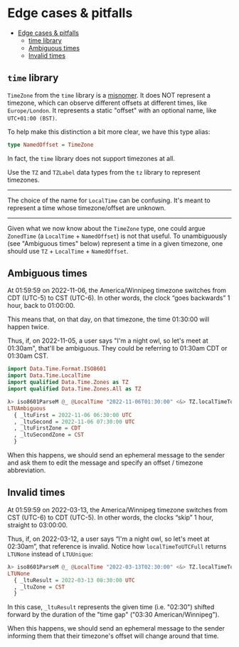 # Edge cases & pitfalls

<!-- TOC -->

- [Edge cases & pitfalls](#edge-cases--pitfalls)
  - [time library](#time-library)
  - [Ambiguous times](#ambiguous-times)
  - [Invalid times](#invalid-times)

<!-- /TOC -->

## `time` library

`TimeZone` from the `time` library is a [misnomer](https://mail.haskell.org/pipermail/haskell-cafe/2014-March/113364.html).
It does NOT represent a timezone, which can observe different offsets at different times, like `Europe/London`.
It represents a static "offset" with an optional name, like `UTC+01:00 (BST)`.

To help make this distinction a bit more clear, we have this type alias:

```hs
type NamedOffset = TimeZone
```

In fact, the `time` library does not support timezones at all.

Use the `TZ` and `TZLabel` data types from the `tz` library to represent timezones.

---

The choice of the name for `LocalTime` can be confusing.
It's meant to represent a time whose timezone/offset are unknown.

---

Given what we now know about the `TimeZone` type, one could argue `ZonedTime` (a `LocalTime` + `NamedOffset`) is not that useful.
To unambiguously (see "Ambiguous times" below) represent a time in a given timezone,
one should use `TZ` + `LocalTime` + `NamedOffset`.

## Ambiguous times

At 01:59:59 on 2022-11-06, the America/Winnipeg timezone switches from CDT (UTC-5) to CST (UTC-6).
In other words, the clock “goes backwards” 1 hour, back to 01:00:00.

This means that, on that day, on that timezone, the time 01:30:00 will happen twice.

Thus, if, on 2022-11-05, a user says "I'm a night owl, so let's meet at 01:30am", that'll be ambiguous.
They could be referring to 01:30am CDT or 01:30am CST.

```hs
import Data.Time.Format.ISO8601
import Data.Time.LocalTime
import qualified Data.Time.Zones as TZ
import qualified Data.Time.Zones.All as TZ

λ> iso8601ParseM @_ @LocalTime "2022-11-06T01:30:00" <&> TZ.localTimeToUTCFull (TZ.tzByLabel TZ.America__Winnipeg)
LTUAmbiguous
  { _ltuFirst = 2022-11-06 06:30:00 UTC
  , _ltuSecond = 2022-11-06 07:30:00 UTC
  , _ltuFirstZone = CDT
  , _ltuSecondZone = CST
  }
```

When this happens, we should send an ephemeral message to the sender and
ask them to edit the message and specify an offset / timezone abbreviation.

## Invalid times

At 01:59:59 on 2022-03-13, the America/Winnipeg timezone switches from CST (UTC-6) to CDT (UTC-5).
In other words, the clocks “skip” 1 hour, straight to 03:00:00.

Thus, if, on 2022-03-12, a user says “I'm a night owl, so let's meet at 02:30am”, that reference is invalid.
Notice how `localTimeToUTCFull` returns `LTUNone` instead of `LTUUnique`:

```hs
λ> iso8601ParseM @_ @LocalTime "2022-03-13T02:30:00" <&> TZ.localTimeToUTCFull (TZ.tzByLabel TZ.America__Winnipeg)
LTUNone
  { _ltuResult = 2022-03-13 08:30:00 UTC
  , _ltuZone = CST
  }
```

In this case, `_ltuResult` represents the given time (i.e. "02:30") shifted
forward by the duration of the "time gap" ("03:30 American/Winnipeg").

When this happens, we should send an ephemeral message to the sender informing
them that their timezone's offset will change around that time.
